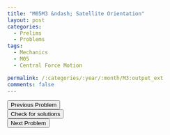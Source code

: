 ```yaml
---
title: "M05M3 &ndash; Satellite Orientation"
layout: post
categories:
  - Prelims
  - Problems
tags:
  - Mechanics
  - M05
  - Central Force Motion

permalink: /:categories/:year/:month/M3:output_ext
comments: false
---
```

<object data="2005M3M.pdf" type="application/pdf" width="100%" height="500"></object>

<div class='navbar'>
	<div float='left'><button onclick="window.location='M2.html'" >Previous Problem</button></div>
	<div float='center'><button onclick="window.location='https://princetonprelim.com/prelim/15/'">Check for solutions</button></div>
	<div float='right'><button onclick="window.location='E1.html'" > Next Problem</button></div>
</div>
